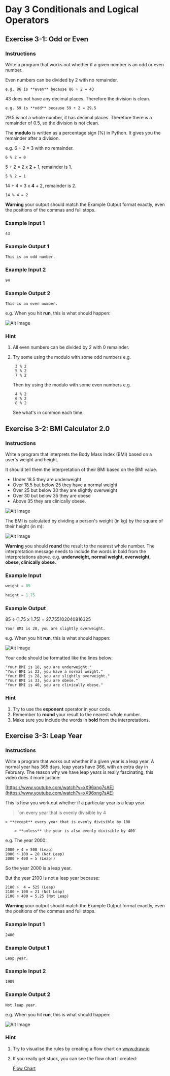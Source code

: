 # Day 3 Conditionals and Logical Operators

## Exercise 3-1: Odd or Even

### Instructions

Write a program that works out whether if a given number is an odd or even number.

Even numbers can be divided by 2 with no remainder.

    e.g. 86 is **even** because 86 ÷ 2 = 43

43 does not have any decimal places. Therefore the division is clean.

    e.g. 59 is **odd** because 59 ÷ 2 = 29.5

29.5 is not a whole number, it has decimal places. Therefore there is a remainder of 0.5, so the division is not clean.

The **modulo** is written as a percentage sign (%) in Python. It gives you the remainder after a division.

e.g. 6 ÷ 2 = 3 with no remainder.

    6 % 2 = 0

5 ÷ 2 = 2 x **2** + 1, remainder is 1.

    5 % 2 = 1

14 ÷ 4 = 3 x **4** + 2, remainder is 2.

    14 % 4 = 2

**Warning** your output should match the Example Output format exactly, even the positions of the commas and full stops.

### Example Input 1

    43

### Example Output 1

    This is an odd number.

### Example Input 2

    94

### Example Output 2

    This is an even number.

e.g. When you hit **run**, this is what should happen:

![Alt Image](https://cdn.fs.teachablecdn.com/bkF9TKJSTGksvxNzOtba)

### Hint

1. All even numbers can be divided by 2 with 0 remainder.
2. Try some using the modulo with some odd numbers e.g.

        3 % 2
        5 % 2
        7 % 2

    Then try using the modulo with some even numbers e.g.

        4 % 2
        6 % 2
        8 % 2

    See what's in common each time.

## Exercise 3-2: BMI Calculator 2.0

### Instructions

Write a program that interprets the Body Mass Index (BMI) based on a user's weight and height.

It should tell them the interpretation of their BMI based on the BMI value.

- Under 18.5 they are underweight
- Over 18.5 but below 25 they have a normal weight
- Over 25 but below 30 they are slightly overweight
- Over 30 but below 35 they are obese
- Above 35 they are clinically obese.

![Alt Image](https://cdn.fs.teachablecdn.com/qTOp8afxSkGfU5YGYf36)

The BMI is calculated by dividing a person's weight (in kg) by the square of their height (in m):

![Alt Image](https://cdn.fs.teachablecdn.com/jKHjnLrNQjqzdz3MTMyv)

**Warning** you should **round** the result to the nearest whole number. The interpretation message needs to include the words in bold from the interpretations above. e.g. **underweight, normal weight,  overweight, obese, clinically obese**.

### Example Input

```python
weight = 85
```

```python
height = 1.75
```

### Example Output

85 ÷ (1.75 x 1.75) =  27.755102040816325

    Your BMI is 28, you are slightly overweight.

e.g. When you hit **run**, this is what should happen:

![Alt Image](https://cdn.fs.teachablecdn.com/mGRynIETXuVqoDk8unci)

Your code should be formatted like the lines below:

    "Your BMI is 18, you are underweight."
    "Your BMI is 22, you have a normal weight."
    "Your BMI is 28, you are slightly overweight."
    "Your BMI is 33, you are obese."
    "Your BMI is 40, you are clinically obese."

### Hint

1. Try to use the **exponent** operator in your code.
2. Remember to **round** your result to the nearest whole number.
3. Make sure you include the words in **bold** from the interpretations.

## Exercise 3-3: Leap Year

### Instructions

Write a program that works out whether if a given year is a leap year. A normal year has 365 days, leap years have 366, with an extra day in February. The reason why we have leap years is really fascinating, this video does it more justice:

[https://www.youtube.com/watch?v=xX96xng7sAE](https://www.youtube.com/watch?v=xX96xng7sAE)

This is how you work out whether if a particular year is a leap year.

> `on every year that is evenly divisible by 4  
>
    > **except** every year that is evenly divisible by 100  
>
        > **unless** the year is also evenly divisible by 400`  

e.g. The year 2000:

    2000 ÷ 4 = 500 (Leap)
    2000 ÷ 100 = 20 (Not Leap)
    2000 ÷ 400 = 5 (Leap!)

So the year 2000 is a leap year.

But the year 2100 is not a leap year because:

    2100 ÷  4 = 525 (Leap)
    2100 ÷ 100 = 21 (Not Leap)
    2100 ÷ 400 = 5.25 (Not Leap)

**Warning** your output should match the Example Output format exactly, even the positions of the commas and full stops.

### Example Input 1

    2400

### Example Output 1

    Leap year.

### Example Input 2

    1989

### Example Output 2

    Not leap year.

e.g. When you hit **run**, this is what should happen:  

![Alt Image](https://cdn.fs.teachablecdn.com/AthNqKoSm6JD4sMom2X2)

### Hint

1. Try to visualise the rules by creating a flow chart on www.draw.io
2. If you really get stuck, you can see the flow chart I created:

    [Flow Chart](https://bit.ly/36BjS2D)
